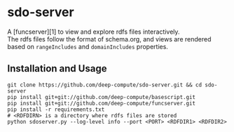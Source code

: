 # sdo-server
A [funcserver][1] to view and explore rdfs files interactively.  
The rdfs files follow the format of schema.org, and views are rendered
based on `rangeIncludes` and `domainIncludes` properties.

## Installation and Usage

```
git clone https://github.com/deep-compute/sdo-server.git && cd sdo-server
pip install git+git://github.com/deep-compute/basescript.git
pip install git+git://github.com/deep-compute/funcserver.git
pip install -r requirements.txt
# <RDFDIRN> is a directory where rdfs files are stored
python sdoserver.py --log-level info --port <PORT> <RDFDIR1> <RDFDIR2>
```
